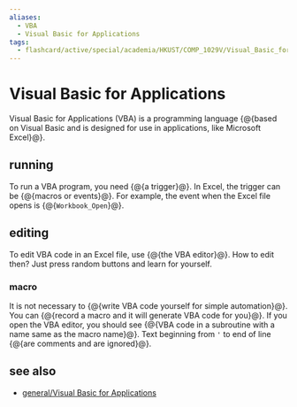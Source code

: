 ```yaml
---
aliases:
  - VBA
  - Visual Basic for Applications
tags:
  - flashcard/active/special/academia/HKUST/COMP_1029V/Visual_Basic_for_Applications
---
```


# Visual Basic for Applications

Visual Basic for Applications (VBA) is a programming language {@{based on Visual Basic and is designed for use in applications, like Microsoft Excel}@}. <!--SR:!2026-09-21,720,330-->

## running

To run a VBA program, you need {@{a trigger}@}. In Excel, the trigger can be {@{macros or events}@}. For example, the event when the Excel file opens is {@{`Workbook_Open`}@}. <!--SR:!2027-11-10,1068,350!2025-02-14,289,330!2024-12-18,228,319-->

## editing

To edit VBA code in an Excel file, use {@{the VBA editor}@}. How to edit then? Just press random buttons and learn for yourself. <!--SR:!2027-02-22,850,330-->

### macro

It is not necessary to {@{write VBA code yourself for simple automation}@}. You can {@{record a macro and it will generate VBA code for you}@}. If you open the VBA editor, you should see {@{VBA code in a subroutine with a name same as the macro name}@}. Text beginning from `'` to end of line {@{are comments and are ignored}@}. <!--SR:!2025-01-26,276,330!2025-01-18,266,330!2026-08-23,664,310!2027-05-31,941,350-->

## see also

- [general/Visual Basic for Applications](../../../../general/Visual%20Basic%20for%20Applications.md)

